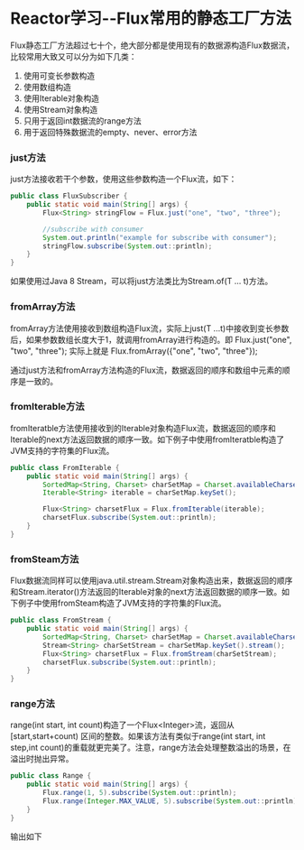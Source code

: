 # Reactor学习--Flux常用的静态工厂方法

Flux静态工厂方法超过七十个，绝大部分都是使用现有的数据源构造Flux数据流，比较常用大致又可以分为如下几类：

1. 使用可变长参数构造
2. 使用数组构造
3. 使用Iterable对象构造
4. 使用Stream对象构造
5. 只用于返回int数据流的range方法
6. 用于返回特殊数据流的empty、never、error方法

### just方法

just方法接收若干个参数，使用这些参数构造一个Flux流，如下：

```java
public class FluxSubscriber {
    public static void main(String[] args) {
        Flux<String> stringFlow = Flux.just("one", "two", "three");

        //subscribe with consumer
        System.out.println("example for subscribe with consumer");
        stringFlow.subscribe(System.out::println);
    }
}
```

如果使用过Java 8 Stream，可以将just方法类比为Stream.of\(T ... t\)方法。

### fromArray方法

fromArray方法使用接收到数组构造Flux流，实际上just\(T ...t\)中接收到变长参数后，如果参数数组长度大于1，就调用fromArray进行构造的。即 Flux.just\("one", "two", "three"\); 实际上就是 Flux.fromArray\({"one", "two", "three"}\);

通过just方法和fromArray方法构造的Flux流，数据返回的顺序和数组中元素的顺序是一致的。

### fromIterable方法

fromIteratble方法使用接收到的Iterable对象构造Flux流，数据返回的顺序和Iterable的next方法返回数据的顺序一致。如下例子中使用fromIteratble构造了JVM支持的字符集的Flux流。

```java
public class FromIterable {
    public static void main(String[] args) {
        SortedMap<String, Charset> charSetMap = Charset.availableCharsets();
        Iterable<String> iterable = charSetMap.keySet();

        Flux<String> charsetFlux = Flux.fromIterable(iterable);
        charsetFlux.subscribe(System.out::println);
    }
}
```

### fromSteam方法

Flux数据流同样可以使用java.util.stream.Stream对象构造出来，数据返回的顺序和Stream.iterator\(\)方法返回的Iterable对象的next方法返回数据的顺序一致。如下例子中使用fromSteam构造了JVM支持的字符集的Flux流。

```java
public class FromStream {
    public static void main(String[] args) {
        SortedMap<String, Charset> charSetMap = Charset.availableCharsets();
        Stream<String> charSetStream = charSetMap.keySet().stream();
        Flux<String> charsetFlux = Flux.fromStream(charSetStream);
        charsetFlux.subscribe(System.out::println);
    }
}
```

### range方法

range\(int start, int count\)构造了一个Flux&lt;Integer&gt;流，返回从 \[start,start+count\) 区间的整数。如果该方法有类似于range\(int start, int step,int count\)的重载就更完美了。注意，range方法会处理整数溢出的场景，在溢出时抛出异常。

```java
public class Range {
    public static void main(String[] args) {
        Flux.range(1, 5).subscribe(System.out::println);
        Flux.range(Integer.MAX_VALUE, 5).subscribe(System.out::println);
    }
}
```

输出如下



